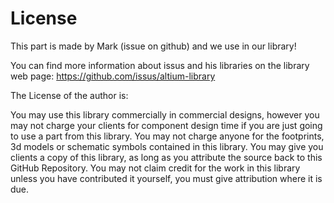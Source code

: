 # License

This part is made by Mark (issue on github) and we use in our library!

You can find more information about issus and his libraries on the library web page:
https://github.com/issus/altium-library

The License of the author is:

You may use this library commercially in commercial designs, however you may not charge your clients for component design time if you are just going to use a part from this library. You may not charge anyone for the footprints, 3d models or schematic symbols contained in this library. You may give you clients a copy of this library, as long as you attribute the source back to this GitHub Repository. You may not claim credit for the work in this library unless you have contributed it yourself, you must give attribution where it is due.
